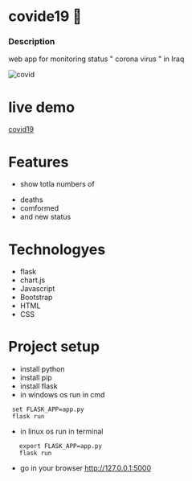 # covide19 🦠
### Description
web app for monitoring status " corona virus " in Iraq

![covid](https://user-images.githubusercontent.com/30151596/117556214-1d0a3a00-b06f-11eb-822a-6c03a511d005.PNG)

# live demo
[covid19](https://covid1994.herokuapp.com/)

# Features
* show totla numbers of 
- deaths
- comformed
- and new status

# Technologyes 
* flask
* chart.js
* Javascript
* Bootstrap
* HTML
* CSS
# Project setup
* install python 
* install pip
* install flask 
* in windows os run in cmd
 ```
  set FLASK_APP=app.py 
  flask run
 ```
* in linux os run in terminal 
```
   export FLASK_APP=app.py
   flask run
```
* go in your browser http://127.0.0.1:5000
